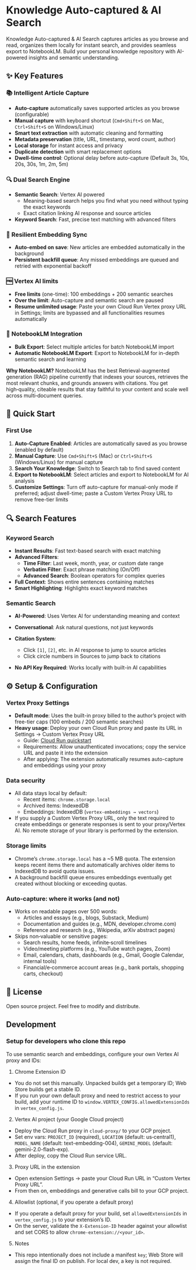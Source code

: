 # Knowledge Auto-captured & AI Search

Knowledge Auto-captured & AI Search captures articles as you browse and read, organizes them locally for instant search, and provides seamless export to NotebookLM. Build your personal knowledge repository with AI-powered insights and semantic understanding.

## ✨ Key Features

### 📚 Intelligent Article Capture
- **Auto-capture** automatically saves supported articles as you browse (configurable)
- **Manual capture** with keyboard shortcut (`Cmd+Shift+S` on Mac, `Ctrl+Shift+S` on Windows/Linux)
- **Smart text extraction** with automatic cleaning and formatting
- **Metadata preservation** (title, URL, timestamp, word count, author)
- **Local storage** for instant access and privacy
- **Duplicate detection** with smart replacement options
- **Dwell-time control**: Optional delay before auto-capture (Default 3s, 10s, 20s, 30s, 1m, 2m, 5m)

### 🔍 Dual Search Engine
- **Semantic Search**: Vertex AI powered 
  - Meaning-based search helps you find what you need without typing the exact keywords
  - Exact citation linking AI response and source articles
- **Keyword Search**: Fast, precise text matching with advanced filters
  
### 🔁 Resilient Embedding Sync
- **Auto-embed on save**: New articles are embedded automatically in the background
- **Persistent backfill queue**: Any missed embeddings are queued and retried with exponential backoff

### 🆓 Vertex AI limits 
- **Free limits** (one-time): 100 embeddings + 200 semantic searches
- **Over the limit**: Auto-capture and semantic search are paused
- **Resume unlimited usage**: Paste your own Cloud Run Vertex proxy URL in Settings; limits are bypassed and all functionalities resumes automatically

### 🧠 NotebookLM Integration
- **Bulk Export**: Select multiple articles for batch NotebookLM import
- **Automatic NotebookLM Export**: Export to NotebookLM for in-depth semantic search and learning 

**Why NotebookLM?**
NotebookLM has the best Retrieval-augmented generation (RAG) pipeline currently that indexes your sources, retrieves the most relevant chunks, and grounds answers with citations. You get high‑quality, citeable results that stay faithful to your content and scale well across multi‑document queries. 

## 🚀 Quick Start

### First Use
1. **Auto-Capture Enabled**: Articles are automatically saved as you browse (enabled by default)
2. **Manual Capture**: Use `Cmd+Shift+S` (Mac) or `Ctrl+Shift+S` (Windows/Linux) for manual capture
3. **Search Your Knowledge**: Switch to Search tab to find saved content
4. **Export to NotebookLM**: Select articles and export to NotebookLM for AI analysis
5. **Customize Settings**: Turn off auto-capture for manual-only mode if preferred; adjust dwell-time; paste a Custom Vertex Proxy URL to remove free-tier limits

## 🔍 Search Features

### Keyword Search
- **Instant Results**: Fast text-based search with exact matching
- **Advanced Filters**:
  - **Time Filter**: Last week, month, year, or custom date range
  - **Verbatim Filter**: Exact phrase matching (On/Off)
  - **Advanced Search**: Boolean operators for complex queries
- **Full Context**: Shows entire sentences containing matches
- **Smart Highlighting**: Highlights exact keyword matches

### Semantic Search
- **AI-Powered**: Uses Vertex AI for understanding meaning and context
- **Conversational**: Ask natural questions, not just keywords
- **Citation System**: 
  - Click `[1]`, `[2]`, etc. in AI response to jump to source articles
  - Click circle numbers in Sources to jump back to citations

- **No API Key Required**: Works locally with built-in AI capabilities

## ⚙️ Setup & Configuration

### Vertex Proxy Settings
- **Default mode**: Uses the built-in proxy billed to the author’s project with free-tier caps (100 embeds / 200 semantic searches)
- **Heavy usage**: Deploy your own Cloud Run proxy and paste its URL in Settings → Custom Vertex Proxy URL
  - Guide: [Cloud Run quickstart](https://cloud.google.com/run/docs/quickstarts/deploy-container)
  - Requirements: Allow unauthenticated invocations; copy the service URL and paste it into the extension
  - After applying: The extension automatically resumes auto-capture and embeddings using your proxy

### Data security
- All data stays local by default:
  - Recent items: `chrome.storage.local`
  - Archived items: IndexedDB
  - Embeddings: IndexedDB (`vertex-embeddings → vectors`)
- If you supply a Custom Vertex Proxy URL, only the text required to create embeddings or generate responses is sent to your proxy/Vertex AI. No remote storage of your library is performed by the extension.

### Storage limits
- Chrome’s `chrome.storage.local` has a ~5 MB quota. The extension keeps recent items there and automatically archives older items to IndexedDB to avoid quota issues.
- A background backfill queue ensures embeddings eventually get created without blocking or exceeding quotas.

### Auto‑capture: where it works (and not)
- Works on readable pages over 500 words:
  - Articles and essays (e.g., blogs, Substack, Medium)
  - Documentation and guides (e.g., MDN, developer.chrome.com)
  - Reference and research (e.g., Wikipedia, arXiv abstract pages)
- Skips non‑valuable or sensitive pages:
  - Search results, home feeds, infinite‑scroll timelines
  - Video/meeting platforms (e.g., YouTube watch pages, Zoom)
  - Email, calendars, chats, dashboards (e.g., Gmail, Google Calendar, internal tools)
  - Financial/e‑commerce account areas (e.g., bank portals, shopping carts, checkout)

## 📄 License
Open source project. Feel free to modify and distribute.

## Development

### Setup for developers who clone this repo

To use semantic search and embeddings, configure your own Vertex AI proxy and IDs:

1) Chrome Extension ID
- You do not set this manually. Unpacked builds get a temporary ID; Web Store builds get a stable ID.
- If you run your own default proxy and need to restrict access to your build, add your runtime ID to `window.VERTEX_CONFIG.allowedExtensionIds` in `vertex_config.js`.

2) Vertex AI project (your Google Cloud project)
- Deploy the Cloud Run proxy in `cloud-proxy/` to your GCP project.
- Set env vars: `PROJECT_ID` (required), `LOCATION` (default: us‑central1), `MODEL_NAME` (default: text-embedding-004), `GEMINI_MODEL` (default: gemini-2.0-flash-exp).
- After deploy, copy the Cloud Run service URL.

3) Proxy URL in the extension
- Open extension Settings → paste your Cloud Run URL in “Custom Vertex Proxy URL”.
- From then on, embeddings and generative calls bill to your GCP project.

4) Allowlist (optional, if you operate a default proxy)
- If you operate a default proxy for your build, set `allowedExtensionIds` in `vertex_config.js` to your extension’s ID.
- On the server, validate the `X-Extension-ID` header against your allowlist and set CORS to allow `chrome-extension://<your_id>`.

5) Notes
- This repo intentionally does not include a manifest `key`; Web Store will assign the final ID on publish. For local dev, a key is not required.

